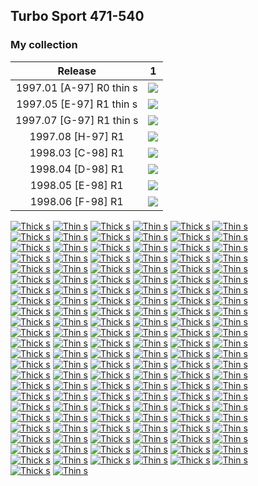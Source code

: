 ## Turbo Sport 471-540

### My collection

|         Release          |                                                             1                                                              |
|:------------------------:|:--------------------------------------------------------------------------------------------------------------------------:|
| 1997.01 [A-97] R0 thin s | [<img src='/collection/gum_wrappers/kent/turbo//missed_outer.png'>](/collection/gum_wrappers/kent/turbo//missed_outer.png) |
| 1997.05 [E-97] R1 thin s | [<img src='/collection/gum_wrappers/kent/turbo//missed_outer.png'>](/collection/gum_wrappers/kent/turbo//missed_outer.png) |
| 1997.07 [G-97] R1 thin s |    [<img src='thumbnails/outer/1997_07{G-97}[1]R1_thin_s/1.5.png'>](thumbnails/outer/1997_07{G-97}[1]R1_thin_s/1.5.png)    |
|    1997.08 [H-97] R1     |           [<img src='thumbnails/outer/1997_08{H-97}[1]R1/1.5.png'>](thumbnails/outer/1997_08{H-97}[1]R1/1.5.png)           |
|    1998.03 [C-98] R1     | [<img src='/collection/gum_wrappers/kent/turbo//missed_outer.png'>](/collection/gum_wrappers/kent/turbo//missed_outer.png) |
|    1998.04 [D-98] R1     |           [<img src='thumbnails/outer/1998_04{D-98}[1]R1/1.5.png'>](thumbnails/outer/1998_04{D-98}[1]R1/1.5.png)           |
|    1998.05 [E-98] R1     | [<img src='/collection/gum_wrappers/kent/turbo//missed_outer.png'>](/collection/gum_wrappers/kent/turbo//missed_outer.png) |
|    1998.06 [F-98] R1     | [<img src='/collection/gum_wrappers/kent/turbo//missed_outer.png'>](/collection/gum_wrappers/kent/turbo//missed_outer.png) |

<span style="display: inline-block;">
	<a href='thumbnails/inner/471.thick_s.5.png' title='Thick s'><img src='thumbnails/inner/471.thick_s.5.png' alt='Thick s'></a>
	<a href='thumbnails/inner/471.thin_s.4.png' title='Thin s'><img src='thumbnails/inner/471.thin_s.4.png' alt='Thin s'></a>
</span>
<span style="display: inline-block;">
	<a href='thumbnails/inner/472.thick_s.4.png' title='Thick s'><img src='thumbnails/inner/472.thick_s.4.png' alt='Thick s'></a>
	<a href='thumbnails/inner/472.thin_s.4.png' title='Thin s'><img src='thumbnails/inner/472.thin_s.4.png' alt='Thin s'></a>
</span>
<span style="display: inline-block;">
	<a href='thumbnails/inner/473.thick_s.4.png' title='Thick s'><img src='thumbnails/inner/473.thick_s.4.png' alt='Thick s'></a>
	<a href='thumbnails/inner/473.thin_s.5.png' title='Thin s'><img src='thumbnails/inner/473.thin_s.5.png' alt='Thin s'></a>
</span>
<span style="display: inline-block;">
	<a href='thumbnails/inner/474.thick_s.4.png' title='Thick s'><img src='thumbnails/inner/474.thick_s.4.png' alt='Thick s'></a>
	<a href='thumbnails/inner/474.thin_s.5.png' title='Thin s'><img src='thumbnails/inner/474.thin_s.5.png' alt='Thin s'></a>
</span>
<span style="display: inline-block;">
	<a href='thumbnails/inner/475.thick_s.5.png' title='Thick s'><img src='thumbnails/inner/475.thick_s.5.png' alt='Thick s'></a>
	<a href='thumbnails/inner/475.thin_s.5.png' title='Thin s'><img src='thumbnails/inner/475.thin_s.5.png' alt='Thin s'></a>
</span>
<span style="display: inline-block;">
	<a href='/collection/gum_wrappers/kent/turbo//missed.png' title='Thick s'><img src='/collection/gum_wrappers/kent/turbo//missed.png' alt='Thick s'></a>
	<a href='thumbnails/inner/476.thin_s.5.png' title='Thin s'><img src='thumbnails/inner/476.thin_s.5.png' alt='Thin s'></a>
</span>
<span style="display: inline-block;">
	<a href='thumbnails/inner/477.thick_s.5.png' title='Thick s'><img src='thumbnails/inner/477.thick_s.5.png' alt='Thick s'></a>
	<a href='thumbnails/inner/477.thin_s.5.png' title='Thin s'><img src='thumbnails/inner/477.thin_s.5.png' alt='Thin s'></a>
</span>
<span style="display: inline-block;">
	<a href='thumbnails/inner/478.thick_s.4.png' title='Thick s'><img src='thumbnails/inner/478.thick_s.4.png' alt='Thick s'></a>
	<a href='thumbnails/inner/478.thin_s.4.png' title='Thin s'><img src='thumbnails/inner/478.thin_s.4.png' alt='Thin s'></a>
</span>
<span style="display: inline-block;">
	<a href='thumbnails/inner/479.thick_s.4.png' title='Thick s'><img src='thumbnails/inner/479.thick_s.4.png' alt='Thick s'></a>
	<a href='thumbnails/inner/479.thin_s.5.png' title='Thin s'><img src='thumbnails/inner/479.thin_s.5.png' alt='Thin s'></a>
</span>
<span style="display: inline-block;">
	<a href='thumbnails/inner/480.thick_s.4.png' title='Thick s'><img src='thumbnails/inner/480.thick_s.4.png' alt='Thick s'></a>
	<a href='thumbnails/inner/480.thin_s.5.png' title='Thin s'><img src='thumbnails/inner/480.thin_s.5.png' alt='Thin s'></a>
</span>
<span style="display: inline-block;">
	<a href='thumbnails/inner/481.thick_s.4.png' title='Thick s'><img src='thumbnails/inner/481.thick_s.4.png' alt='Thick s'></a>
	<a href='thumbnails/inner/481.thin_s.5.png' title='Thin s'><img src='thumbnails/inner/481.thin_s.5.png' alt='Thin s'></a>
</span>
<span style="display: inline-block;">
	<a href='thumbnails/inner/482.thick_s.5.png' title='Thick s'><img src='thumbnails/inner/482.thick_s.5.png' alt='Thick s'></a>
	<a href='thumbnails/inner/482.thin_s.5.png' title='Thin s'><img src='thumbnails/inner/482.thin_s.5.png' alt='Thin s'></a>
</span>
<span style="display: inline-block;">
	<a href='thumbnails/inner/483.thick_s.5.png' title='Thick s'><img src='thumbnails/inner/483.thick_s.5.png' alt='Thick s'></a>
	<a href='thumbnails/inner/483.thin_s.5.png' title='Thin s'><img src='thumbnails/inner/483.thin_s.5.png' alt='Thin s'></a>
</span>
<span style="display: inline-block;">
	<a href='thumbnails/inner/484.thick_s.5.png' title='Thick s'><img src='thumbnails/inner/484.thick_s.5.png' alt='Thick s'></a>
	<a href='thumbnails/inner/484.thin_s.4.png' title='Thin s'><img src='thumbnails/inner/484.thin_s.4.png' alt='Thin s'></a>
</span>
<span style="display: inline-block;">
	<a href='thumbnails/inner/485.thick_s.5.png' title='Thick s'><img src='thumbnails/inner/485.thick_s.5.png' alt='Thick s'></a>
	<a href='thumbnails/inner/485.thin_s.5.png' title='Thin s'><img src='thumbnails/inner/485.thin_s.5.png' alt='Thin s'></a>
</span>
<span style="display: inline-block;">
	<a href='thumbnails/inner/486.thick_s.4.png' title='Thick s'><img src='thumbnails/inner/486.thick_s.4.png' alt='Thick s'></a>
	<a href='thumbnails/inner/486.thin_s.5.png' title='Thin s'><img src='thumbnails/inner/486.thin_s.5.png' alt='Thin s'></a>
</span>
<span style="display: inline-block;">
	<a href='thumbnails/inner/487.thick_s.4.png' title='Thick s'><img src='thumbnails/inner/487.thick_s.4.png' alt='Thick s'></a>
	<a href='thumbnails/inner/487.thin_s.5.png' title='Thin s'><img src='thumbnails/inner/487.thin_s.5.png' alt='Thin s'></a>
</span>
<span style="display: inline-block;">
	<a href='thumbnails/inner/488.thick_s.5.png' title='Thick s'><img src='thumbnails/inner/488.thick_s.5.png' alt='Thick s'></a>
	<a href='thumbnails/inner/488.thin_s.5.png' title='Thin s'><img src='thumbnails/inner/488.thin_s.5.png' alt='Thin s'></a>
</span>
<span style="display: inline-block;">
	<a href='thumbnails/inner/489.thick_s.5.png' title='Thick s'><img src='thumbnails/inner/489.thick_s.5.png' alt='Thick s'></a>
	<a href='thumbnails/inner/489.thin_s.5.png' title='Thin s'><img src='thumbnails/inner/489.thin_s.5.png' alt='Thin s'></a>
</span>
<span style="display: inline-block;">
	<a href='thumbnails/inner/490.thick_s.5.png' title='Thick s'><img src='thumbnails/inner/490.thick_s.5.png' alt='Thick s'></a>
	<a href='thumbnails/inner/490.thin_s.5.png' title='Thin s'><img src='thumbnails/inner/490.thin_s.5.png' alt='Thin s'></a>
</span>
<span style="display: inline-block;">
	<a href='thumbnails/inner/491.thick_s.5.png' title='Thick s'><img src='thumbnails/inner/491.thick_s.5.png' alt='Thick s'></a>
	<a href='thumbnails/inner/491.thin_s.4.png' title='Thin s'><img src='thumbnails/inner/491.thin_s.4.png' alt='Thin s'></a>
</span>
<span style="display: inline-block;">
	<a href='thumbnails/inner/492.thick_s.5.png' title='Thick s'><img src='thumbnails/inner/492.thick_s.5.png' alt='Thick s'></a>
	<a href='thumbnails/inner/492.thin_s.5.png' title='Thin s'><img src='thumbnails/inner/492.thin_s.5.png' alt='Thin s'></a>
</span>
<span style="display: inline-block;">
	<a href='thumbnails/inner/493.thick_s.4.png' title='Thick s'><img src='thumbnails/inner/493.thick_s.4.png' alt='Thick s'></a>
	<a href='thumbnails/inner/493.thin_s.5.png' title='Thin s'><img src='thumbnails/inner/493.thin_s.5.png' alt='Thin s'></a>
</span>
<span style="display: inline-block;">
	<a href='thumbnails/inner/494.thick_s.5.png' title='Thick s'><img src='thumbnails/inner/494.thick_s.5.png' alt='Thick s'></a>
	<a href='thumbnails/inner/494.thin_s.5.png' title='Thin s'><img src='thumbnails/inner/494.thin_s.5.png' alt='Thin s'></a>
</span>
<span style="display: inline-block;">
	<a href='thumbnails/inner/495.thick_s.4.png' title='Thick s'><img src='thumbnails/inner/495.thick_s.4.png' alt='Thick s'></a>
	<a href='thumbnails/inner/495.thin_s.5.png' title='Thin s'><img src='thumbnails/inner/495.thin_s.5.png' alt='Thin s'></a>
</span>
<span style="display: inline-block;">
	<a href='thumbnails/inner/496.thick_s.5.png' title='Thick s'><img src='thumbnails/inner/496.thick_s.5.png' alt='Thick s'></a>
	<a href='thumbnails/inner/496.thin_s.5.png' title='Thin s'><img src='thumbnails/inner/496.thin_s.5.png' alt='Thin s'></a>
</span>
<span style="display: inline-block;">
	<a href='/collection/gum_wrappers/kent/turbo//missed.png' title='Thick s'><img src='/collection/gum_wrappers/kent/turbo//missed.png' alt='Thick s'></a>
	<a href='thumbnails/inner/497.thin_s.5.png' title='Thin s'><img src='thumbnails/inner/497.thin_s.5.png' alt='Thin s'></a>
</span>
<span style="display: inline-block;">
	<a href='thumbnails/inner/498.thick_s.5.png' title='Thick s'><img src='thumbnails/inner/498.thick_s.5.png' alt='Thick s'></a>
	<a href='thumbnails/inner/498.thin_s.5.png' title='Thin s'><img src='thumbnails/inner/498.thin_s.5.png' alt='Thin s'></a>
</span>
<span style="display: inline-block;">
	<a href='thumbnails/inner/499.thick_s.4.png' title='Thick s'><img src='thumbnails/inner/499.thick_s.4.png' alt='Thick s'></a>
	<a href='thumbnails/inner/499.thin_s.5.png' title='Thin s'><img src='thumbnails/inner/499.thin_s.5.png' alt='Thin s'></a>
</span>
<span style="display: inline-block;">
	<a href='thumbnails/inner/500.thick_s.5.png' title='Thick s'><img src='thumbnails/inner/500.thick_s.5.png' alt='Thick s'></a>
	<a href='thumbnails/inner/500.thin_s.5.png' title='Thin s'><img src='thumbnails/inner/500.thin_s.5.png' alt='Thin s'></a>
</span>
<span style="display: inline-block;">
	<a href='thumbnails/inner/501.thick_s.5.png' title='Thick s'><img src='thumbnails/inner/501.thick_s.5.png' alt='Thick s'></a>
	<a href='thumbnails/inner/501.thin_s.4.png' title='Thin s'><img src='thumbnails/inner/501.thin_s.4.png' alt='Thin s'></a>
</span>
<span style="display: inline-block;">
	<a href='thumbnails/inner/502.thick_s.5.png' title='Thick s'><img src='thumbnails/inner/502.thick_s.5.png' alt='Thick s'></a>
	<a href='thumbnails/inner/502.thin_s.5.png' title='Thin s'><img src='thumbnails/inner/502.thin_s.5.png' alt='Thin s'></a>
</span>
<span style="display: inline-block;">
	<a href='thumbnails/inner/503.thick_s.5.png' title='Thick s'><img src='thumbnails/inner/503.thick_s.5.png' alt='Thick s'></a>
	<a href='thumbnails/inner/503.thin_s.5.png' title='Thin s'><img src='thumbnails/inner/503.thin_s.5.png' alt='Thin s'></a>
</span>
<span style="display: inline-block;">
	<a href='thumbnails/inner/504.thick_s.5.png' title='Thick s'><img src='thumbnails/inner/504.thick_s.5.png' alt='Thick s'></a>
	<a href='thumbnails/inner/504.thin_s.5.png' title='Thin s'><img src='thumbnails/inner/504.thin_s.5.png' alt='Thin s'></a>
</span>
<span style="display: inline-block;">
	<a href='thumbnails/inner/505.thick_s.5.png' title='Thick s'><img src='thumbnails/inner/505.thick_s.5.png' alt='Thick s'></a>
	<a href='thumbnails/inner/505.thin_s.5.png' title='Thin s'><img src='thumbnails/inner/505.thin_s.5.png' alt='Thin s'></a>
</span>
<span style="display: inline-block;">
	<a href='thumbnails/inner/506.thick_s.5.png' title='Thick s'><img src='thumbnails/inner/506.thick_s.5.png' alt='Thick s'></a>
	<a href='thumbnails/inner/506.thin_s.4.png' title='Thin s'><img src='thumbnails/inner/506.thin_s.4.png' alt='Thin s'></a>
</span>
<span style="display: inline-block;">
	<a href='thumbnails/inner/507.thick_s.5.png' title='Thick s'><img src='thumbnails/inner/507.thick_s.5.png' alt='Thick s'></a>
	<a href='thumbnails/inner/507.thin_s.4.png' title='Thin s'><img src='thumbnails/inner/507.thin_s.4.png' alt='Thin s'></a>
</span>
<span style="display: inline-block;">
	<a href='/collection/gum_wrappers/kent/turbo//missed.png' title='Thick s'><img src='/collection/gum_wrappers/kent/turbo//missed.png' alt='Thick s'></a>
	<a href='thumbnails/inner/508.thin_s.5.png' title='Thin s'><img src='thumbnails/inner/508.thin_s.5.png' alt='Thin s'></a>
</span>
<span style="display: inline-block;">
	<a href='thumbnails/inner/509.thick_s.5.png' title='Thick s'><img src='thumbnails/inner/509.thick_s.5.png' alt='Thick s'></a>
	<a href='thumbnails/inner/509.thin_s.5.png' title='Thin s'><img src='thumbnails/inner/509.thin_s.5.png' alt='Thin s'></a>
</span>
<span style="display: inline-block;">
	<a href='thumbnails/inner/510.thick_s.5.png' title='Thick s'><img src='thumbnails/inner/510.thick_s.5.png' alt='Thick s'></a>
	<a href='thumbnails/inner/510.thin_s.5.png' title='Thin s'><img src='thumbnails/inner/510.thin_s.5.png' alt='Thin s'></a>
</span>
<span style="display: inline-block;">
	<a href='thumbnails/inner/511.thick_s.5.png' title='Thick s'><img src='thumbnails/inner/511.thick_s.5.png' alt='Thick s'></a>
	<a href='thumbnails/inner/511.thin_s.5.png' title='Thin s'><img src='thumbnails/inner/511.thin_s.5.png' alt='Thin s'></a>
</span>
<span style="display: inline-block;">
	<a href='thumbnails/inner/512.thick_s.5.png' title='Thick s'><img src='thumbnails/inner/512.thick_s.5.png' alt='Thick s'></a>
	<a href='thumbnails/inner/512.thin_s.5.png' title='Thin s'><img src='thumbnails/inner/512.thin_s.5.png' alt='Thin s'></a>
</span>
<span style="display: inline-block;">
	<a href='thumbnails/inner/513.thick_s.4.png' title='Thick s'><img src='thumbnails/inner/513.thick_s.4.png' alt='Thick s'></a>
	<a href='thumbnails/inner/513.thin_s.5.png' title='Thin s'><img src='thumbnails/inner/513.thin_s.5.png' alt='Thin s'></a>
</span>
<span style="display: inline-block;">
	<a href='thumbnails/inner/514.thick_s.5.png' title='Thick s'><img src='thumbnails/inner/514.thick_s.5.png' alt='Thick s'></a>
	<a href='thumbnails/inner/514.thin_s.5.png' title='Thin s'><img src='thumbnails/inner/514.thin_s.5.png' alt='Thin s'></a>
</span>
<span style="display: inline-block;">
	<a href='thumbnails/inner/515.thick_s.5.png' title='Thick s'><img src='thumbnails/inner/515.thick_s.5.png' alt='Thick s'></a>
	<a href='thumbnails/inner/515.thin_s.5.png' title='Thin s'><img src='thumbnails/inner/515.thin_s.5.png' alt='Thin s'></a>
</span>
<span style="display: inline-block;">
	<a href='thumbnails/inner/516.thick_s.5.png' title='Thick s'><img src='thumbnails/inner/516.thick_s.5.png' alt='Thick s'></a>
	<a href='thumbnails/inner/516.thin_s.5.png' title='Thin s'><img src='thumbnails/inner/516.thin_s.5.png' alt='Thin s'></a>
</span>
<span style="display: inline-block;">
	<a href='thumbnails/inner/517.thick_s.5.png' title='Thick s'><img src='thumbnails/inner/517.thick_s.5.png' alt='Thick s'></a>
	<a href='thumbnails/inner/517.thin_s.5.png' title='Thin s'><img src='thumbnails/inner/517.thin_s.5.png' alt='Thin s'></a>
</span>
<span style="display: inline-block;">
	<a href='thumbnails/inner/518.thick_s.5.png' title='Thick s'><img src='thumbnails/inner/518.thick_s.5.png' alt='Thick s'></a>
	<a href='thumbnails/inner/518.thin_s.4.png' title='Thin s'><img src='thumbnails/inner/518.thin_s.4.png' alt='Thin s'></a>
</span>
<span style="display: inline-block;">
	<a href='thumbnails/inner/519.thick_s.5.png' title='Thick s'><img src='thumbnails/inner/519.thick_s.5.png' alt='Thick s'></a>
	<a href='thumbnails/inner/519.thin_s.4.png' title='Thin s'><img src='thumbnails/inner/519.thin_s.4.png' alt='Thin s'></a>
</span>
<span style="display: inline-block;">
	<a href='thumbnails/inner/520.thick_s.5.png' title='Thick s'><img src='thumbnails/inner/520.thick_s.5.png' alt='Thick s'></a>
	<a href='thumbnails/inner/520.thin_s.5.png' title='Thin s'><img src='thumbnails/inner/520.thin_s.5.png' alt='Thin s'></a>
</span>
<span style="display: inline-block;">
	<a href='/collection/gum_wrappers/kent/turbo//missed.png' title='Thick s'><img src='/collection/gum_wrappers/kent/turbo//missed.png' alt='Thick s'></a>
	<a href='thumbnails/inner/521.thin_s.5.png' title='Thin s'><img src='thumbnails/inner/521.thin_s.5.png' alt='Thin s'></a>
</span>
<span style="display: inline-block;">
	<a href='thumbnails/inner/522.thick_s.5.png' title='Thick s'><img src='thumbnails/inner/522.thick_s.5.png' alt='Thick s'></a>
	<a href='thumbnails/inner/522.thin_s.5.png' title='Thin s'><img src='thumbnails/inner/522.thin_s.5.png' alt='Thin s'></a>
</span>
<span style="display: inline-block;">
	<a href='thumbnails/inner/523.thick_s.5.png' title='Thick s'><img src='thumbnails/inner/523.thick_s.5.png' alt='Thick s'></a>
	<a href='thumbnails/inner/523.thin_s.5.png' title='Thin s'><img src='thumbnails/inner/523.thin_s.5.png' alt='Thin s'></a>
</span>
<span style="display: inline-block;">
	<a href='thumbnails/inner/524.thick_s.5.png' title='Thick s'><img src='thumbnails/inner/524.thick_s.5.png' alt='Thick s'></a>
	<a href='thumbnails/inner/524.thin_s.5.png' title='Thin s'><img src='thumbnails/inner/524.thin_s.5.png' alt='Thin s'></a>
</span>
<span style="display: inline-block;">
	<a href='thumbnails/inner/525.thick_s.5.png' title='Thick s'><img src='thumbnails/inner/525.thick_s.5.png' alt='Thick s'></a>
	<a href='thumbnails/inner/525.thin_s.5.png' title='Thin s'><img src='thumbnails/inner/525.thin_s.5.png' alt='Thin s'></a>
</span>
<span style="display: inline-block;">
	<a href='thumbnails/inner/526.thick_s.5.png' title='Thick s'><img src='thumbnails/inner/526.thick_s.5.png' alt='Thick s'></a>
	<a href='thumbnails/inner/526.thin_s.5.png' title='Thin s'><img src='thumbnails/inner/526.thin_s.5.png' alt='Thin s'></a>
</span>
<span style="display: inline-block;">
	<a href='thumbnails/inner/527.thick_s.5.png' title='Thick s'><img src='thumbnails/inner/527.thick_s.5.png' alt='Thick s'></a>
	<a href='thumbnails/inner/527.thin_s.5.png' title='Thin s'><img src='thumbnails/inner/527.thin_s.5.png' alt='Thin s'></a>
</span>
<span style="display: inline-block;">
	<a href='thumbnails/inner/528.thick_s.5.png' title='Thick s'><img src='thumbnails/inner/528.thick_s.5.png' alt='Thick s'></a>
	<a href='thumbnails/inner/528.thin_s.5.png' title='Thin s'><img src='thumbnails/inner/528.thin_s.5.png' alt='Thin s'></a>
</span>
<span style="display: inline-block;">
	<a href='thumbnails/inner/529.thick_s.4.png' title='Thick s'><img src='thumbnails/inner/529.thick_s.4.png' alt='Thick s'></a>
	<a href='thumbnails/inner/529.thin_s.5.png' title='Thin s'><img src='thumbnails/inner/529.thin_s.5.png' alt='Thin s'></a>
</span>
<span style="display: inline-block;">
	<a href='thumbnails/inner/530.thick_s.5.png' title='Thick s'><img src='thumbnails/inner/530.thick_s.5.png' alt='Thick s'></a>
	<a href='thumbnails/inner/530.thin_s.5.png' title='Thin s'><img src='thumbnails/inner/530.thin_s.5.png' alt='Thin s'></a>
</span>
<span style="display: inline-block;">
	<a href='thumbnails/inner/531.thick_s.4.png' title='Thick s'><img src='thumbnails/inner/531.thick_s.4.png' alt='Thick s'></a>
	<a href='thumbnails/inner/531.thin_s.5.png' title='Thin s'><img src='thumbnails/inner/531.thin_s.5.png' alt='Thin s'></a>
</span>
<span style="display: inline-block;">
	<a href='/collection/gum_wrappers/kent/turbo//missed.png' title='Thick s'><img src='/collection/gum_wrappers/kent/turbo//missed.png' alt='Thick s'></a>
	<a href='thumbnails/inner/532.thin_s.5.png' title='Thin s'><img src='thumbnails/inner/532.thin_s.5.png' alt='Thin s'></a>
</span>
<span style="display: inline-block;">
	<a href='thumbnails/inner/533.thick_s.5.png' title='Thick s'><img src='thumbnails/inner/533.thick_s.5.png' alt='Thick s'></a>
	<a href='thumbnails/inner/533.thin_s.5.png' title='Thin s'><img src='thumbnails/inner/533.thin_s.5.png' alt='Thin s'></a>
</span>
<span style="display: inline-block;">
	<a href='thumbnails/inner/534.thick_s.5.png' title='Thick s'><img src='thumbnails/inner/534.thick_s.5.png' alt='Thick s'></a>
	<a href='thumbnails/inner/534.thin_s.5.png' title='Thin s'><img src='thumbnails/inner/534.thin_s.5.png' alt='Thin s'></a>
</span>
<span style="display: inline-block;">
	<a href='thumbnails/inner/535.thick_s.5.png' title='Thick s'><img src='thumbnails/inner/535.thick_s.5.png' alt='Thick s'></a>
	<a href='thumbnails/inner/535.thin_s.5.png' title='Thin s'><img src='thumbnails/inner/535.thin_s.5.png' alt='Thin s'></a>
</span>
<span style="display: inline-block;">
	<a href='thumbnails/inner/536.thick_s.4.png' title='Thick s'><img src='thumbnails/inner/536.thick_s.4.png' alt='Thick s'></a>
	<a href='thumbnails/inner/536.thin_s.4.png' title='Thin s'><img src='thumbnails/inner/536.thin_s.4.png' alt='Thin s'></a>
</span>
<span style="display: inline-block;">
	<a href='thumbnails/inner/537.thick_s.4.png' title='Thick s'><img src='thumbnails/inner/537.thick_s.4.png' alt='Thick s'></a>
	<a href='thumbnails/inner/537.thin_s.5.png' title='Thin s'><img src='thumbnails/inner/537.thin_s.5.png' alt='Thin s'></a>
</span>
<span style="display: inline-block;">
	<a href='thumbnails/inner/538.thick_s.5.png' title='Thick s'><img src='thumbnails/inner/538.thick_s.5.png' alt='Thick s'></a>
	<a href='thumbnails/inner/538.thin_s.5.png' title='Thin s'><img src='thumbnails/inner/538.thin_s.5.png' alt='Thin s'></a>
</span>
<span style="display: inline-block;">
	<a href='thumbnails/inner/539.thick_s.3.png' title='Thick s'><img src='thumbnails/inner/539.thick_s.3.png' alt='Thick s'></a>
	<a href='thumbnails/inner/539.thin_s.5.png' title='Thin s'><img src='thumbnails/inner/539.thin_s.5.png' alt='Thin s'></a>
</span>
<span style="display: inline-block;">
	<a href='thumbnails/inner/540.thick_s.5.png' title='Thick s'><img src='thumbnails/inner/540.thick_s.5.png' alt='Thick s'></a>
	<a href='thumbnails/inner/540.thin_s.5.png' title='Thin s'><img src='thumbnails/inner/540.thin_s.5.png' alt='Thin s'></a>
</span>

